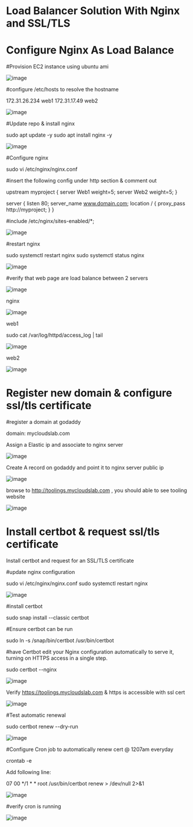 # Load Balancer Solution With Nginx and SSL/TLS

# Configure Nginx As Load Balance

#Provision EC2 instance using ubuntu ami

![image](https://user-images.githubusercontent.com/49937302/119352481-50d29a00-bcd4-11eb-961d-da31a5a31a6a.png)

#configure /etc/hosts to resolve the hostname

172.31.26.234   web1
172.31.17.49    web2

![image](https://user-images.githubusercontent.com/49937302/119353195-2b925b80-bcd5-11eb-8615-7851dba43bd2.png)

#Update repo & install nginx

sudo apt update -y
sudo apt install nginx -y

![image](https://user-images.githubusercontent.com/49937302/119353745-dc005f80-bcd5-11eb-87a5-6658d0b47caa.png)

#Configure nginx

sudo vi /etc/nginx/nginx.conf

#insert the following config under http section & comment out

 upstream myproject {
    server Web1 weight=5;
    server Web2 weight=5;
  }

server {
    listen 80;
    server_name www.domain.com;
    location / {
      proxy_pass http://myproject;
    }
  }

#include /etc/nginx/sites-enabled/*;

![image](https://user-images.githubusercontent.com/49937302/119354848-1f0f0280-bcd7-11eb-9f31-f00c042a9ecc.png)

#restart nginx

sudo systemctl restart nginx
sudo systemctl status nginx

![image](https://user-images.githubusercontent.com/49937302/119356453-043d8d80-bcd9-11eb-9846-5b42bab910f9.png)

#verify that web page are load balance between 2 servers

![image](https://user-images.githubusercontent.com/49937302/119357885-9f833280-bcda-11eb-9300-294a8b981b18.png)

nginx

![image](https://user-images.githubusercontent.com/49937302/119357930-aad65e00-bcda-11eb-99e1-408dde59e9ce.png)

web1

sudo cat /var/log/httpd/access_log | tail

![image](https://user-images.githubusercontent.com/49937302/119358040-cccfe080-bcda-11eb-829a-091d4f698561.png)

web2

![image](https://user-images.githubusercontent.com/49937302/119358082-d78a7580-bcda-11eb-9fc4-389ef5277bb7.png)

# Register new domain & configure ssl/tls certificate

#register a domain at godaddy 

domain: mycloudslab.com

Assign a Elastic ip and associate to nginx server

![image](https://user-images.githubusercontent.com/49937302/119416817-11816900-bd27-11eb-97cd-0f9d5644156e.png)

Create A record on godaddy and point it to nginx server public ip

![image](https://user-images.githubusercontent.com/49937302/119420999-447c2a80-bd30-11eb-9a63-e06a599e8160.png)

browse to http://toolings.mycloudslab.com , you should able to see tooling website

![image](https://user-images.githubusercontent.com/49937302/119420988-3b8b5900-bd30-11eb-8ee7-85fb784f8a29.png)

# Install certbot & request ssl/tls certificate

Install certbot and request for an SSL/TLS certificate

#update nginx configuration 

sudo vi /etc/nginx/nginx.conf
sudo systemctl restart nginx

![image](https://user-images.githubusercontent.com/49937302/119421122-92912e00-bd30-11eb-834e-8c8ca17d0a3b.png)

#install certbot

sudo snap install --classic certbot

#Ensure certbot can be run

sudo ln -s /snap/bin/certbot /usr/bin/certbot

#have Certbot edit your Nginx configuration automatically to serve it, turning on HTTPS access in a single step.

sudo certbot --nginx

![image](https://user-images.githubusercontent.com/49937302/119420894-fe26cb80-bd2f-11eb-82c1-939f2e1fe543.png)

Verify https://toolings.mycloudslab.com & https is accessible with ssl cert

![image](https://user-images.githubusercontent.com/49937302/119422126-ebfa5c80-bd32-11eb-8ba9-c4c7a3f407f0.png)

#Test automatic renewal

sudo certbot renew --dry-run

![image](https://user-images.githubusercontent.com/49937302/119581257-c9307c80-bdf4-11eb-8785-cd0f747f8f18.png)

#Configure Cron job to automatically renew cert @ 1207am everyday

crontab -e

Add following line:

07 00  */1 * *   root /usr/bin/certbot renew > /dev/null 2>&1

![image](https://user-images.githubusercontent.com/49937302/119583627-9341c700-bdf9-11eb-8c63-6f6921b82b9a.png)

#verify cron is running

![image](https://user-images.githubusercontent.com/49937302/119583719-c421fc00-bdf9-11eb-9c08-dfe3337ba9ec.png)


